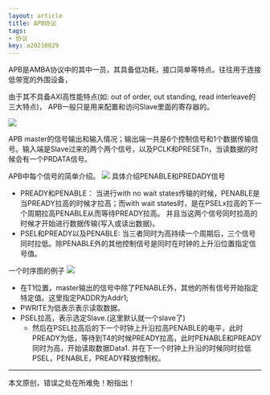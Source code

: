```yaml
---
layout: article
title: APB协议
tags:
- 协议 
key: a20210829
---
```


<!--more-->

APB是AMBA协议中的其中一员，其具备低功耗，接口简单等特点。往往用于连接低带宽的外围设备，

由于其不具备AXI高性能特点(如: out of order, out standing, read interleave的三大特点)， APB一般只是用来配置和访问Slave里面的寄存器的。

![](https://firebasestorage.googleapis.com/v0/b/firescript577a2.appspot.com/o/imgs%2Fapp%2FJerryliangroom%2FYNCAw38Kli.png?alt=media&token=93215fb702f44e6f861151f21cc41ab1)

APB master的信号输出和输入情况；输出端一共是6个控制信号和1个数据传输信号。输入端是Slave过来的两个两个信号，以及PCLK和PRESETn，当读数据的时候会有一个PRDATA信号。

APB中每个信号的简单介绍。
![](https://firebasestorage.googleapis.com/v0/b/firescript577a2.appspot.com/o/imgs%2Fapp%2FJerryliangroom%2FHM9ElPhbdW.png?alt=media&token=9d836ad71f1e49018b668873a964258f)
具体介绍PENABLE和PREDADY信号
* PREADY和PENABLE： 当进行with no wait states传输的时候，PENABLE是当PREADY拉高的时候才拉高；而with wait states时，是在PSELx拉高的下一个周期拉高PENABLE从而等待PREADY拉高。
并且当这两个信号同时拉高的时候才开始进行数据传输(写入或读出数据)。
* PSEL和PREADY以及PENABLE: 当三者同时为高持续一个周期后，三个信号同时拉低。除PENABLE外的其他控制信号是同时在时钟的上升沿位置指定信号值。

一个时序图的例子
     ![](https://firebasestorage.googleapis.com/v0/b/firescript577a2.appspot.com/o/imgs%2Fapp%2FJerryliangroom%2FJhyKhtLj3X.png?alt=media&token=6517b5ecd4dd4346add13bb921e5cdcd)
* 在T1位置，master输出的信号中除了PENABLE外，其他的所有信号开始指定特定值。这里指定PADDR为Addr1; 
* PWRITE为低表示表示读取数据。
* PSEL拉高，表示选定Slave.(这里默认就一个slave了)
    * 然后在PSEL拉高后的下一个时钟上升沿拉高PENABLE的电平，此时PREADY为低，等待到T4的时候PREADY拉高，此时PENABLE和PREADY同时为高，开始读取数据Data1. 并在下一个时钟上升沿的时候同时拉低PSEL，PENABLE，PREADY释放控制权。

---
本文原创，错误之处在所难免！盼指出！
